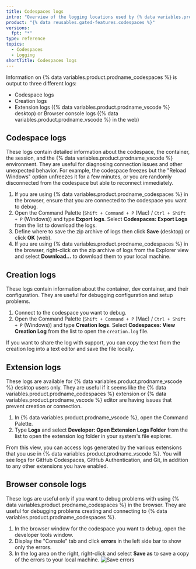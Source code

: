 ```yaml
---
title: Codespaces logs
intro: "Overview of the logging locations used by {% data variables.product.prodname_codespaces %}."
product: "{% data reusables.gated-features.codespaces %}"
versions:
  fpt: "*"
type: reference
topics:
  - Codespaces
  - Logging
shortTitle: Codespaces logs
---
```


Information on {% data variables.product.prodname_codespaces %} is output to three different logs:

- Codespace logs
- Creation logs
- Extension logs ({% data variables.product.prodname_vscode %} desktop) or Browser console logs ({% data variables.product.prodname_vscode %} in the web)

## Codespace logs

These logs contain detailed information about the codespace, the container, the session, and the {% data variables.product.prodname_vscode %} environment. They are useful for diagnosing connection issues and other unexpected behavior. For example, the codespace freezes but the "Reload Windows" option unfreezes it for a few minutes, or you are randomly disconnected from the codespace but able to reconnect immediately.

1. If you are using {% data variables.product.prodname_codespaces %} in the browser, ensure that you are connected to the codespace you want to debug.
2. Open the Command Palette (`Shift + Command + P` (Mac) / `Ctrl + Shift + P` (Windows)) and type **Export logs**. Select **Codespaces: Export Logs** from the list to download the logs.
3. Define where to save the zip archive of logs then click **Save** (desktop) or click **OK** (web).
4. If you are using {% data variables.product.prodname_codespaces %} in the browser, right-click on the zip archive of logs from the Explorer view and select **Download…** to download them to your local machine.

## Creation logs

These logs contain information about the container, dev container, and their configuration. They are useful for debugging configuration and setup problems.

1. Connect to the codespace you want to debug.
2. Open the Command Palette (`Shift + Command + P` (Mac) / `Ctrl + Shift + P` (Windows)) and type **Creation logs**. Select **Codespaces: View Creation Log** from the list to open the `creation.log` file.

If you want to share the log with support, you can copy the text from the creation log into a text editor and save the file locally.

## Extension logs

These logs are available for {% data variables.product.prodname_vscode %} desktop users only. They are useful if it seems like the {% data variables.product.prodname_codespaces %} extension or {% data variables.product.prodname_vscode %} editor are having issues that prevent creation or connection.

1. In {% data variables.product.prodname_vscode %}, open the Command Palette.
2. Type **Logs** and select **Developer: Open Extension Logs Folder** from the list to open the extension log folder in your system's file explorer.

From this view, you can access logs generated by the various extensions that you use in {% data variables.product.prodname_vscode %}. You will see logs for GitHub Codespaces, GitHub Authentication, and Git, in addition to any other extensions you have enabled.

## Browser console logs

These logs are useful only if you want to debug problems with using {% data variables.product.prodname_codespaces %} in the browser. They are useful for debugging problems creating and connecting to {% data variables.product.prodname_codespaces %}.

1. In the browser window for the codespace you want to debug, open the developer tools window.
2. Display the "Console" tab and click **errors** in the left side bar to show only the errors.
3. In the log area on the right, right-click and select **Save as** to save a copy of the errors to your local machine.
   ![Save errors](/assets/images/help/codespaces/browser-console-log-save.png)
